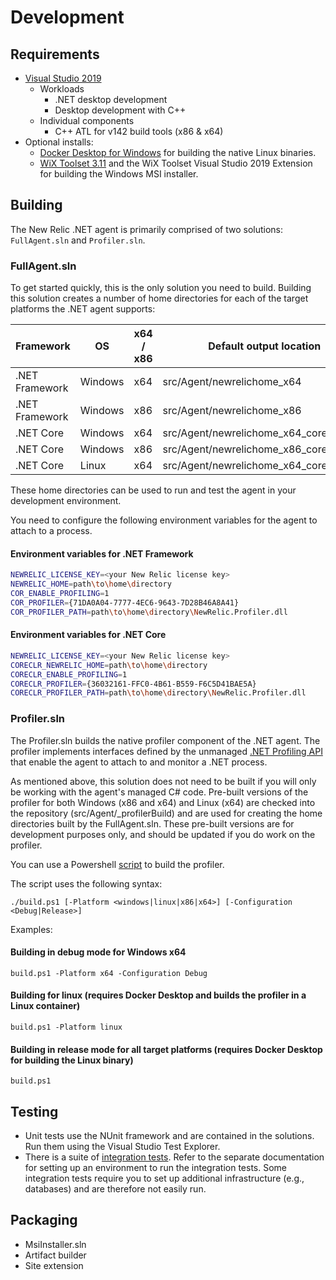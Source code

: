 # Development

## Requirements
* [Visual Studio 2019](https://visualstudio.microsoft.com/downloads/)
  * Workloads
    * .NET desktop development
    * Desktop development with C++
  * Individual components
    * C++ ATL for v142 build tools (x86 & x64)
* Optional installs:
  * [Docker Desktop for Windows](https://hub.docker.com/editions/community/docker-ce-desktop-windows/) for building the native Linux binaries.
  * [WiX Toolset 3.11](https://wixtoolset.org/releases/) and the WiX Toolset Visual Studio 2019 Extension for building the Windows MSI installer.

## Building

The New Relic .NET agent is primarily comprised of two solutions: `FullAgent.sln` and `Profiler.sln`.

### FullAgent.sln

To get started quickly, this is the only solution you need to build. Building this solution creates a number of home directories for each of the target platforms the .NET agent supports:

| Framework | OS | x64 / x86 | Default output location |
| --------- | -- | --------- | ----------------------- |
| .NET Framework | Windows | x64 | src/Agent/newrelichome_x64 |
| .NET Framework | Windows | x86 | src/Agent/newrelichome_x86 |
| .NET Core | Windows | x64 | src/Agent/newrelichome_x64_coreclr |
| .NET Core | Windows | x86 | src/Agent/newrelichome_x86_coreclr |
| .NET Core | Linux | x64 | src/Agent/newrelichome_x64_coreclr_linux |

These home directories can be used to run and test the agent in your development environment.

You need to configure the following environment variables for the agent to attach to a process.

#### Environment variables for .NET Framework
```bash
NEWRELIC_LICENSE_KEY=<your New Relic license key>
NEWRELIC_HOME=path\to\home\directory
COR_ENABLE_PROFILING=1
COR_PROFILER={71DA0A04-7777-4EC6-9643-7D28B46A8A41}
COR_PROFILER_PATH=path\to\home\directory\NewRelic.Profiler.dll
```

#### Environment variables for .NET Core
```bash
NEWRELIC_LICENSE_KEY=<your New Relic license key>
CORECLR_NEWRELIC_HOME=path\to\home\directory
CORECLR_ENABLE_PROFILING=1
CORECLR_PROFILER={36032161-FFC0-4B61-B559-F6C5D41BAE5A}
CORECLR_PROFILER_PATH=path\to\home\directory\NewRelic.Profiler.dll
```

### Profiler.sln

The Profiler.sln builds the native profiler component of the .NET agent. The profiler implements interfaces defined by the unmanaged [.NET Profiling API](https://docs.microsoft.com/en-us/dotnet/framework/unmanaged-api/profiling/) that enable the agent to attach to and monitor a .NET process.

As mentioned above, this solution does not need to be built if you will only be working with the agent's managed C# code. Pre-built versions of the profiler for both Windows (x86 and x64) and Linux (x64) are checked into the repository (src/Agent/_profilerBuild) and are used for creating the home directories built by the FullAgent.sln. These pre-built versions are for development purposes only, and should be updated if you do work on the profiler.

You can use a Powershell [script](../src/Agent/NewRelic/Profiler/build/build.ps1) to build the profiler.

The script uses the following syntax:
```
./build.ps1 [-Platform <windows|linux|x86|x64>] [-Configuration <Debug|Release>]
```
Examples:

#### Building in debug mode for Windows x64
```
build.ps1 -Platform x64 -Configuration Debug
```

#### Building for linux (requires Docker Desktop and builds the profiler in a Linux container)
```
build.ps1 -Platform linux
```

#### Building in release mode for all target platforms (requires Docker Desktop for building the Linux binary)
```
build.ps1
```

## Testing

* Unit tests use the NUnit framework and are contained in the solutions. Run them using the Visual Studio Test Explorer.
* There is a suite of [integration tests](integration-tests.md). Refer to the separate documentation for setting up an environment to run the integration tests. Some integration tests require you to set up additional infrastructure (e.g., databases) and are therefore not easily run.

## Packaging

* MsiInstaller.sln
* Artifact builder
* Site extension
